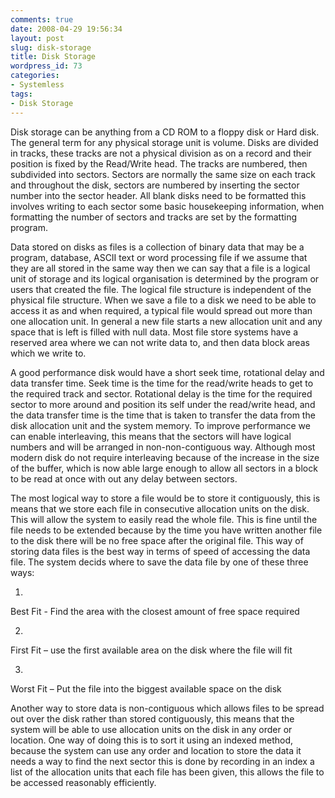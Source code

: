 ```yaml
---
comments: true
date: 2008-04-29 19:56:34
layout: post
slug: disk-storage
title: Disk Storage
wordpress_id: 73
categories:
- Systemless
tags:
- Disk Storage
---
```






Disk storage can be anything from a CD ROM to a floppy disk or Hard disk.  The general term for any physical storage unit is volume.  Disks are divided in tracks, these tracks are not a physical division as on a record and their position is fixed by the Read/Write head.  The tracks are numbered, then subdivided into sectors.  Sectors are normally the same size on each track and throughout the disk, sectors are numbered by inserting the sector number into the sector header.  All blank disks need to be formatted this involves writing to each sector some basic housekeeping information, when formatting the number of sectors and tracks are set by the formatting program.







Data stored on disks as files is a collection of binary data that may be a program, database, ASCII text or word processing file if we assume that they are all stored in the same way then we can say that a file is a logical unit of storage and its logical organisation is determined by the program or users that created the file.  The logical file structure is independent of the physical file structure.  When we save a file to a disk we need to be able to access it as and when required, a typical file would spread out more than one allocation unit.  In general a new file starts a new allocation unit and any space that is left is filled with null data.  Most file store systems have a reserved area where we can not write data to, and then data block areas which we write to.







A good performance disk would have a short seek time, rotational delay and data transfer time.  Seek time is the time for the read/write heads to get to the required track and sector.  Rotational delay is the time for the required sector to more around and position its self under the read/write head, and the data transfer time is the time that is taken to transfer the data from the disk allocation unit and the system memory.  To improve performance we can enable interleaving, this means that the sectors will have logical numbers and will be arranged in non-non-contiguous way.  Although most modern disk do not require interleaving because of the increase in the size of the buffer, which is now able large enough to allow all sectors in a block to be read at once with out any delay between sectors.







The most logical way to store a file would be to store it contiguously, this is means that we store each file in consecutive allocation units on the disk.  This will allow the system to easily read the whole file.  This is fine until the file needs to be extended because by the time you have written another file to the disk there will be no free space after the original file.  This way of storing data files is the best way in terms of speed of accessing the data file.  The system decids where to save the data file by one of these three ways:






	
  1. 


Best Fit - Find the area with 	the closest amount of free space required




	
  2. 


First Fit – use the first 	available area on the disk where the file will fit




	
  3. 


Worst Fit – Put the file into 	the biggest available space on the disk










Another way to store data is non-contiguous which allows files to be spread out over the disk rather than stored contiguously, this means that the system will be able to use allocation units on the disk in any order or location.  One way of  doing this is to sort it using an indexed method, because the system can use any order and location to store the data it needs a way to find the next sector this is done by recording in an index a list of the allocation units that each file has been given, this allows the file to be accessed reasonably efficiently.
